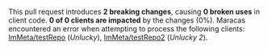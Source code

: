 This pull request introduces **2 breaking changes**, causing **0 broken uses** in client code.
**0 of 0 clients are impacted** by the changes (0%).
Maracas encountered an error when attempting to process the following clients: [ImMeta/testRepo](https://github.com/ImMeta/testRepo) (*Unlucky*), [ImMeta/testRepo2](https://github.com/ImMeta/testRepo2) (*Unlucky 2*).

